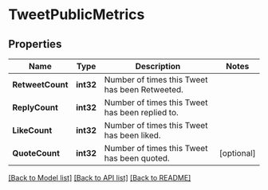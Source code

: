 # TweetPublicMetrics

## Properties

Name | Type | Description | Notes
------------ | ------------- | ------------- | -------------
**RetweetCount** | **int32** | Number of times this Tweet has been Retweeted. | 
**ReplyCount** | **int32** | Number of times this Tweet has been replied to. | 
**LikeCount** | **int32** | Number of times this Tweet has been liked. | 
**QuoteCount** | **int32** | Number of times this Tweet has been quoted. | [optional] 

[[Back to Model list]](../README.md#documentation-for-models) [[Back to API list]](../README.md#documentation-for-api-endpoints) [[Back to README]](../README.md)


